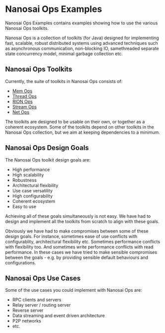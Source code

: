 # Nanosai Ops Examples
Nanosai Ops Examples contains examples showing how to use the various Nanosai Ops toolkits.

Nanosai Ops is a collection of toolkits (for Java) designed for implementing fast, scalable, robust distributed systems using
advanced techniques such as asynchronous communication, non-blocking IO, samethreaded separate state concurrency model,
minimal garbage collection etc.


## Nanosai Ops Toolkits
Currently, the suite of toolkits in Nanosai Ops consists of:

 - [Mem Ops](https://github.com/nanosai/mem-ops-java)
 - [Thread Ops](https://github.com/nanosai/thread-ops-java)
 - [RION Ops](https://github.com/nanosai/rion-ops-java)
 - [Stream Ops](https://github.com/nanosai/stream-ops-java)
 - [Net Ops](https://github.com/nanosai/net-ops-java)

The toolkits are designed to be usable on their own, or together as a coherent ecosystem. Some of the toolkits
depend on other toolkits in the Nanosai Ops collection, but we aim at keeping dependencies
to a minimum.


## Nanosai Ops Design Goals
The Nanosai Ops toolkit design goals are:

 - High performance
 - High scalability
 - Robustness
 - Architectural flexibility
 - Use case versatility
 - High configurability
 - Coherent ecosystem
 - Easy to use

Achieving all of these goals simultaneously is not easy. We have had to design and implement all the toolkits
from scratch to align with these goals.

Obviously we have had to make compromises between some of these design goals. For instance, sometimes ease of use
conflicts with configurablity, architectural flexibility etc. Sometimes performance conflicts with flexibility too.
And sometimes write performance conflicts with read performance. In these cases we have tried to make sensible
compromises between the goals - e.g. by providing sensible default behaviours and configurations.


## Nanosai Ops Use Cases
Some of the use cases you could implement with Nanosai Ops are:

- RPC clients and servers
- Relay server / routing server
- Reverse server
- Data streaming and event driven architecture
- P2P networks
- etc.